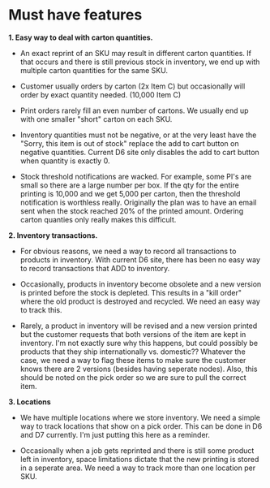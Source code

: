 
# Must have features

**1. Easy way to deal with carton quantities.**

  - An exact reprint of an SKU may result in different carton quantities. If that occurs and there is still previous stock in inventory, we end up with multiple carton quantities for the same SKU.
  
  - Customer usually orders by carton (2x Item C) but occasionally will order by exact quantity needed. (10,000 Item C)
  
  - Print orders rarely fill an even number of cartons.  We usually end up with one smaller "short" carton on each SKU.
  
  - Inventory quantities must not be negative, or at the very least have the "Sorry, this item is out of stock" replace the add to cart button on negative quantities.  Current D6 site only disables the add to cart button when quantity is exactly 0.

  - Stock threshold notifications are wacked. For example, some PI's are small so there are a large number per box. If the qty for the entire printing is 10,000 and we get 5,000 per carton, then the threshold notification is worthless really. Originally the plan was to have an email sent when the stock reached 20% of the printed amount. Ordering carton quanties only really makes this difficult.

**2. Inventory transactions.**

  - For obvious reasons, we need a way to record all transactions to products in inventory.  With current D6 site, there has been no easy way to record transactions that ADD to inventory.  
  
  - Occasionally, products in inventory become obsolete and a new version is printed before the stock is depleted. This results in a "kill order" where the old product is destroyed and recycled. We need an easy way to track this.
  
  - Rarely, a product in inventory will be revised and a new version printed but the customer requests that both versions of the item are kept in inventory.  I'm not exactly sure why this happens, but could possibly be products that they ship internationally vs. domestic??  Whatever the case, we need a way to flag these items to make sure the customer knows there are 2 versions (besides having seperate nodes).  Also, this should be noted on the pick order so we are sure to pull the correct item.

**3. Locations**

  - We have multiple locations where we store inventory.  We need a simple way to track locations that show on a pick order.  This can be done in D6 and D7 currently.  I'm just putting this here as a reminder.
  
  - Occasionally when a job gets reprinted and there is still some product left in inventory, space limitations dictate that the new printing is stored in a seperate area.  We need a way to track more than one location per SKU.
   
  
  
